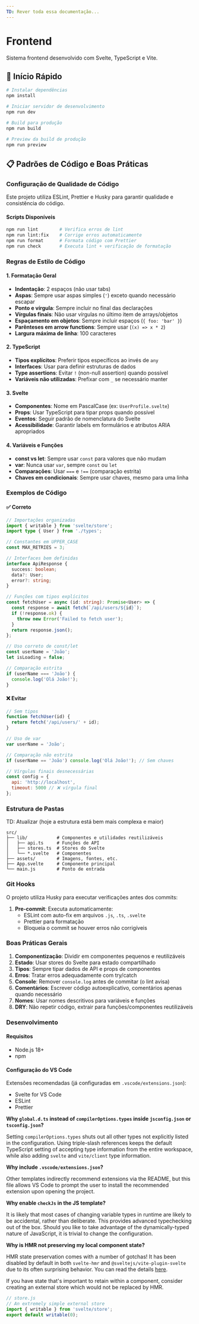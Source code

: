 ```yaml
--- 
TD: Rever toda essa documentação... 
---
```





# Frontend

Sistema frontend desenvolvido com Svelte, TypeScript e Vite.

## 🚀 Início Rápido

```bash
# Instalar dependências
npm install

# Iniciar servidor de desenvolvimento
npm run dev

# Build para produção
npm run build

# Preview da build de produção
npm run preview
```

## 📋 Padrões de Código e Boas Práticas

### Configuração de Qualidade de Código

Este projeto utiliza ESLint, Prettier e Husky para garantir qualidade e consistência do código.

#### Scripts Disponíveis

```bash
npm run lint        # Verifica erros de lint
npm run lint:fix    # Corrige erros automaticamente
npm run format      # Formata código com Prettier
npm run check       # Executa lint + verificação de formatação
```

### Regras de Estilo de Código

#### 1. **Formatação Geral**

- **Indentação**: 2 espaços (não usar tabs)
- **Aspas**: Sempre usar aspas simples (`'`) exceto quando necessário escapar
- **Ponto e vírgula**: Sempre incluir no final das declarações
- **Vírgulas finais**: Não usar vírgulas no último item de arrays/objetos
- **Espaçamento em objetos**: Sempre incluir espaços (`{ foo: 'bar' }`)
- **Parênteses em arrow functions**: Sempre usar (`(x) => x * 2`)
- **Largura máxima de linha**: 100 caracteres

#### 2. **TypeScript**

- **Tipos explícitos**: Preferir tipos específicos ao invés de `any`
- **Interfaces**: Usar para definir estruturas de dados
- **Type assertions**: Evitar `!` (non-null assertion) quando possível
- **Variáveis não utilizadas**: Prefixar com `_` se necessário manter

#### 3. **Svelte**

- **Componentes**: Nome em PascalCase (ex: `UserProfile.svelte`)
- **Props**: Usar TypeScript para tipar props quando possível
- **Eventos**: Seguir padrão de nomenclatura do Svelte
- **Acessibilidade**: Garantir labels em formulários e atributos ARIA apropriados

#### 4. **Variáveis e Funções**

- **const vs let**: Sempre usar `const` para valores que não mudam
- **var**: Nunca usar `var`, sempre `const` ou `let`
- **Comparações**: Usar `===` e `!==` (comparação estrita)
- **Chaves em condicionais**: Sempre usar chaves, mesmo para uma linha

### Exemplos de Código

#### ✅ Correto

```typescript
// Importações organizadas
import { writable } from 'svelte/store';
import type { User } from './types';

// Constantes em UPPER_CASE
const MAX_RETRIES = 3;

// Interfaces bem definidas
interface ApiResponse {
  success: boolean;
  data?: User;
  error?: string;
}

// Funções com tipos explícitos
const fetchUser = async (id: string): Promise<User> => {
  const response = await fetch(`/api/users/${id}`);
  if (!response.ok) {
    throw new Error('Failed to fetch user');
  }
  return response.json();
};

// Uso correto de const/let
const userName = 'João';
let isLoading = false;

// Comparação estrita
if (userName === 'João') {
  console.log('Olá João!');
}
```

#### ❌ Evitar

```javascript
// Sem tipos
function fetchUser(id) {
  return fetch('/api/users/' + id);
}

// Uso de var
var userName = 'João';

// Comparação não estrita
if (userName == 'João') console.log('Olá João!'); // Sem chaves

// Vírgulas finais desnecessárias
const config = {
  api: 'http://localhost',
  timeout: 5000 // ❌ vírgula final
};
```

### Estrutura de Pastas

TD: Atualizar (hoje a estrutura está bem mais complexa e maior)
```
src/
├── lib/           # Componentes e utilidades reutilizáveis
│   ├── api.ts     # Funções de API
│   ├── stores.ts  # Stores do Svelte
│   └── *.svelte   # Componentes
├── assets/        # Imagens, fontes, etc.
├── App.svelte     # Componente principal
└── main.js        # Ponto de entrada
```

### Git Hooks

O projeto utiliza Husky para executar verificações antes dos commits:

1. **Pre-commit**: Executa automaticamente:
   - ESLint com auto-fix em arquivos `.js`, `.ts`, `.svelte`
   - Prettier para formatação
   - Bloqueia o commit se houver erros não corrigíveis

### Boas Práticas Gerais

1. **Componentização**: Dividir em componentes pequenos e reutilizáveis
2. **Estado**: Usar stores do Svelte para estado compartilhado
3. **Tipos**: Sempre tipar dados de API e props de componentes
4. **Erros**: Tratar erros adequadamente com try/catch
5. **Console**: Remover `console.log` antes de commitar (o lint avisa)
6. **Comentários**: Escrever código autoexplicativo, comentários apenas quando necessário
7. **Nomes**: Usar nomes descritivos para variáveis e funções
8. **DRY**: Não repetir código, extrair para funções/componentes reutilizáveis

### Desenvolvimento

#### Requisitos

- Node.js 18+
- npm

#### Configuração do VS Code

Extensões recomendadas (já configuradas em `.vscode/extensions.json`):

- Svelte for VS Code
- ESLint
- Prettier


**Why `global.d.ts` instead of `compilerOptions.types` inside `jsconfig.json` or `tsconfig.json`?**

Setting `compilerOptions.types` shuts out all other types not explicitly listed in the configuration. Using triple-slash references keeps the default TypeScript setting of accepting type information from the entire workspace, while also adding `svelte` and `vite/client` type information.

**Why include `.vscode/extensions.json`?**

Other templates indirectly recommend extensions via the README, but this file allows VS Code to prompt the user to install the recommended extension upon opening the project.

**Why enable `checkJs` in the JS template?**

It is likely that most cases of changing variable types in runtime are likely to be accidental, rather than deliberate. This provides advanced typechecking out of the box. Should you like to take advantage of the dynamically-typed nature of JavaScript, it is trivial to change the configuration.

**Why is HMR not preserving my local component state?**

HMR state preservation comes with a number of gotchas! It has been disabled by default in both `svelte-hmr` and `@sveltejs/vite-plugin-svelte` due to its often surprising behavior. You can read the details [here](https://github.com/sveltejs/svelte-hmr/tree/master/packages/svelte-hmr#preservation-of-local-state).

If you have state that's important to retain within a component, consider creating an external store which would not be replaced by HMR.

```js
// store.js
// An extremely simple external store
import { writable } from 'svelte/store';
export default writable(0);
```
